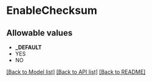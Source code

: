 # EnableChecksum


## Allowable values

* **_DEFAULT**
* YES
* NO

[[Back to Model list]](../../README.md#documentation-for-models) [[Back to API list]](../../README.md#documentation-for-api-endpoints) [[Back to README]](../../README.md)



